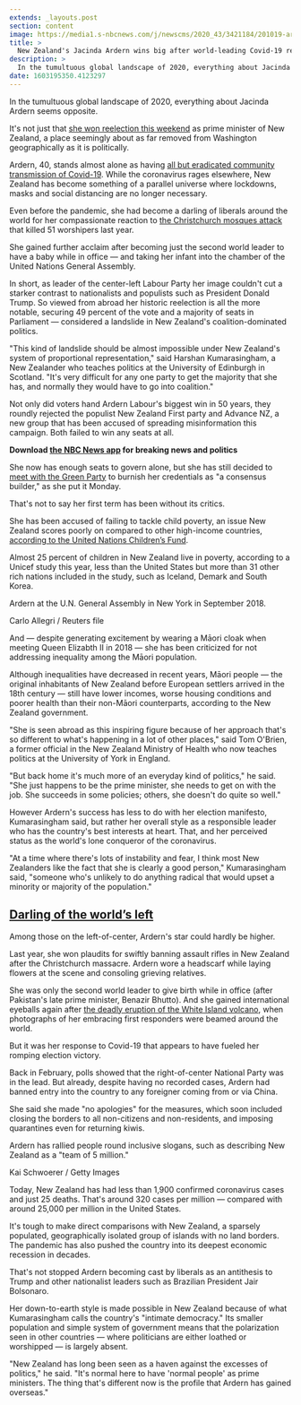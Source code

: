 ```yaml
--- 
extends: _layouts.post 
section: content 
image: https://media1.s-nbcnews.com/j/newscms/2020_43/3421184/201019-ardern-nz-mc-1357_c0537fc645b09577370460352ba0801e.nbcnews-fp-1200-630.JPG 
title: > 
  New Zealand's Jacinda Ardern wins big after world-leading Covid-19 response 
description: > 
  In the tumultuous global landscape of 2020, everything about Jacinda Ardern seems opposite.Ardern, 40, stands almost alone as having all but eradicated community transmission of Covid-19.She gained further acclaim after becoming just the second world leader to have a baby while in office — and taking her infant into the chamber of the United Nations General Assembly.She was only the second world leader to give birth while in office (after Pakistan's late prime minister, Benazir Bhutto).That's not stopped Ardern becoming cast by liberals as an antithesis to Trump and other nationalist leaders such as Brazilian President Jair Bolsonaro. 
date: 1603195350.4123297 
--- 
```

<div><p class="endmarkEnabled">In the tumultuous global landscape of 2020, everything about Jacinda Ardern seems opposite.</p><p class="endmarkEnabled">It's not just that <a href="https://www.nbcnews.com/news/world/jacinda-ardern-wins-second-term-new-zealand-s-prime-minster-n1243816">she won reelection this weekend</a> as prime minister of New Zealand, a place seemingly about as far removed from Washington geographically as it is politically.</p><p></p><p id="taboolaReadMoreBelow"></p><p class="endmarkEnabled">Ardern, 40, stands almost alone as having <a href="https://www.nbcnews.com/health/health-news/blog/2020-06-08-coronavirus-news-n1227181/ncrd1227186#blogHeader">all but eradicated community transmission of Covid-19</a>. While the coronavirus rages elsewhere, New Zealand has become something of a parallel universe where lockdowns, masks and social distancing are no longer necessary.</p><p class="endmarkEnabled">Even before the pandemic, she had become a darling of liberals around the world for her compassionate reaction to <a href="https://www.nbcnews.com/tech/tech-news/six-months-after-christchurch-shootings-videos-attack-are-still-facebook-n1056691">the Christchurch mosques attack </a>that killed 51 worshipers last year.</p><p class="endmarkEnabled">She gained further acclaim after becoming just the second world leader to have a baby while in office &#8212; and taking her infant into the chamber of the United Nations General Assembly.</p><p class="endmarkEnabled">In short, as leader of the center-left Labour Party her image couldn't cut a starker contrast to nationalists and populists such as President Donald Trump. So viewed from abroad her historic reelection is all the more notable, securing 49 percent of the vote and a majority of seats in Parliament &#8212; considered a landslide in New Zealand's coalition-dominated politics.</p><p class="endmarkEnabled">"This kind of landslide should be almost impossible under New Zealand's system of proportional representation," said Harshan Kumarasingham, a New Zealander who teaches politics at the University of Edinburgh in Scotland. "It's very difficult for any one party to get the majority that she has, and normally they would have to go into coalition."</p><p></p><p class="endmarkEnabled">Not only did voters hand Ardern Labour's biggest win in 50 years, they roundly rejected the populist New Zealand First party and Advance NZ, a new group that has been accused of spreading misinformation this campaign. Both failed to win any seats at all.</p><p class="endmarkEnabled"><strong>Download <a href="https://smart.link/5c939bef304c7" target="_blank">the NBC News app</a> for breaking news and politics</strong></p><p class="endmarkEnabled">She now has enough seats to govern alone, but she has still decided to <a href="https://www.nzherald.co.nz/nz/election-results-jacinda-ardern-meets-greens-leaders-about-government-discussions-time-frame/LUMVFXSHJBP2J22OFZMRM47GXQ/">meet with the Green Party</a> to burnish her credentials as "a consensus builder," as she put it Monday.</p><p class="endmarkEnabled">That's not to say her first term has been without its critics.</p><p></p><p class="endmarkEnabled">She has been accused of failing to tackle child poverty, an issue New Zealand scores poorly on compared to other high-income countries, <a href="https://www.unicef-irc.org/publications/1140-worlds-of-influence-understanding-what-shapes-child-well-being-in-rich-countries.html">according to the United Nations Children&#8217;s Fund</a>.</p><p class="endmarkEnabled">Almost 25 percent of children in New Zealand live in poverty, according to a Unicef study this year, less than the United States but more than 31 other rich nations included in the study, such as Iceland, Demark and South Korea.</p><p class="lazyload-placeholder"></p><p class="caption__container">Ardern at the U.N. General Assembly in New York in September 2018.</p><p class="caption__source">Carlo Allegri / Reuters file</p><p class="endmarkEnabled">And &#8212; despite generating excitement by wearing a M&#257;ori cloak when meeting Queen Elizabth II in 2018 &#8212; she has been criticized for not addressing inequality among the M&#257;ori population.</p><p></p><p class="endmarkEnabled">Although inequalities have decreased in recent years, M&#257;ori people &#8212; the original inhabitants of New Zealand before European settlers arrived in the 18th century &#8212; still have lower incomes, worse housing conditions and poorer health than their non-M&#257;ori counterparts, according to the New Zealand government.</p><p class="endmarkEnabled">"She is seen abroad as this inspiring figure because of her approach that's so different to what's happening in a lot of other places," said Tom O'Brien, a former official in the New Zealand Ministry of Health who now teaches politics at the University of York in England.</p><p class="endmarkEnabled">"But back home it's much more of an everyday kind of politics," he said. "She just happens to be the prime minister, she needs to get on with the job. She succeeds in some policies; others, she doesn't do quite so well."</p><p class="endmarkEnabled">However Ardern's success has less to do with her election manifesto, Kumarasingham said, but rather her overall style as a responsible leader who has the country's best interests at heart. That, and her perceived status as the world's lone conqueror of the coronavirus.</p><p></p><p class="endmarkEnabled">"At a time where there's lots of instability and fear, I think most New Zealanders like the fact that she is clearly a good person," Kumarasingham said, "someone who's unlikely to do anything radical that would upset a minority or majority of the population."</p><a href="/news/world/new-zealand-s-jacinda-ardern-wins-big-after-world-leading-n1243972#anchor-Darlingoftheworldsleft" id="anchor-Darlingoftheworldsleft" class="scrollLink"><h2 class="">Darling of the world&#8217;s left</h2></a><p class="endmarkEnabled">Among those on the left-of-center, Ardern's star could hardly be higher.</p><p class="endmarkEnabled">Last year, she won plaudits for swiftly banning assault rifles in New Zealand after the Christchurch massacre. Ardern wore a headscarf while laying flowers at the scene and consoling grieving relatives.</p><p class="endmarkEnabled">She was only the second world leader to give birth while in office (after Pakistan's late prime minister, Benazir Bhutto). And she gained international eyeballs again after <a href="https://www.nbcnews.com/news/world/new-zealand-s-volcanic-white-island-too-dangerous-recover-dead-n1099546">the deadly eruption of the White Island volcano</a>, when photographs of her embracing first responders were beamed around the world.</p><p></p><p class="endmarkEnabled">But it was her response to Covid-19 that appears to have fueled her romping election victory.</p><p class="endmarkEnabled">Back in February, polls showed that the right-of-center National Party was in the lead. But already, despite having no recorded cases, Ardern had banned entry into the country to any foreigner coming from or via China.</p><p class="endmarkEnabled">She said she made "no apologies" for the measures, which soon included closing the borders to all non-citizens and non-residents, and imposing quarantines even for returning kiwis.</p><p class="lazyload-placeholder"></p><p class="caption__container">Ardern has rallied people round inclusive slogans, such as describing New Zealand as a "team of 5 million."</p><p class="caption__source">Kai Schwoerer / Getty Images</p><p class="endmarkEnabled">Today, New Zealand has had less than 1,900 confirmed coronavirus cases and just 25 deaths. That's around 320 cases per million &#8212; compared with around 25,000 per million in the United States.</p><p></p><p class="endmarkEnabled">It's tough to make direct comparisons with New Zealand, a sparsely populated, geographically isolated group of islands with no land borders. The pandemic has also pushed the country into its deepest economic recession in decades.</p><p class="endmarkEnabled">That's not stopped Ardern becoming cast by liberals as an antithesis to Trump and other nationalist leaders such as Brazilian President Jair Bolsonaro.</p><p class="endmarkEnabled">Her down-to-earth style is made possible in New Zealand because of what Kumarasingham calls the country's "intimate democracy." Its smaller population and simple system of government means that the polarization seen in other countries &#8212; where politicians are either loathed or worshipped &#8212; is largely absent.</p><p class="endmarkEnabled">"New Zealand has long been seen as a haven against the excesses of politics," he said. "It's normal here to have 'normal people' as prime ministers. The thing that's different now is the profile that Ardern has gained overseas."</p></div>